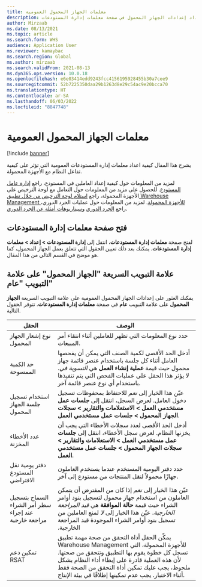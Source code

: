 ```yaml
---
title: معلمات الجهاز المحمول العمومية
description: يشرح هذا المقال كيفية إعداد إعدادات الجهاز المحمول في صفحة معلمات إدارة المستودعات.
author: Mirzaab
ms.date: 08/13/2021
ms.topic: article
ms.search.form: WHS
audience: Application User
ms.reviewer: kamaybac
ms.search.region: Global
ms.author: mirzaab
ms.search.validFrom: 2021-08-13
ms.dyn365.ops.version: 10.0.18
ms.openlocfilehash: e6e03414edd9243fcc4156195928455b30a7cee9
ms.sourcegitcommit: 52b7225350daa29b1263d8e29c54ac9e20bcca70
ms.translationtype: HT
ms.contentlocale: ar-SA
ms.lasthandoff: 06/03/2022
ms.locfileid: "8847748"
---
```

# <a name="global-mobile-device-parameters"></a>معلمات الجهاز المحمول العمومية

[!include [banner](../includes/banner.md)]

يشرح هذا المقال كيفية اعداد معلمات إدارة المستودعات العمومية التي تؤثر على كيفية تفاعل النظام مع الأجهزة المحمولة.

لمزيد من المعلومات حول كيفية إعداد العاملين في المستودع، راجع [إدارة عامل المستودع](manage-warehouse-workers.md). للحصول على مزيد من المعلومات حول التعامل مع لوحة الترخيص على الأجهزة المحمولة، راجع [استلام لوحة الترخيص من خلال تطبيق Warehouse Management للأجهزة المحمولة](warehousing-mobile-device-app-license-plate-receiving.md). لمزيد من المعلومات حول عمليات الجرد الدوري، راجع [الجرد الدوري](cycle-counting.md) و[سيناريوهات أمثلة عن الجرد الدوري](cycle-counting-scenarios.md).

## <a name="open-the-warehouse-management-parameters-page"></a>فتح صفحة معلمات إدارة المستودعات

لفتح صفحة **معلمات إدارة المستودعات**، انتقل إلى **إدارة المستودعات \> إعداد \> معلمات إدارة المستودعات**. يمكنك بعد ذلك تعيين الحقول التي تتعلق بعمل الجهاز المحمول، كما هو موضح في القسم التالي من هذا المقال.

## <a name="mobile-device-fasttab-on-the-general-tab"></a>علامة التبويب السريعة "الجهاز المحمول" على علامة التبويب "عام"

يمكنك العثور على إعدادات الجهاز المحمول العمومية على علامة التبويب السريعة **الجهاز المحمول** على علامة التبويب **عام** في صفحة **معلمات إدارة المستودعات**. تتوفر الحقول التالية.

| الحقل | الوصف |
|---|---|
| نوع إشعار الجهاز المحمول | حدد نوع المعلومات التي تظهر للعاملين أثناء انتقاء أمر المبيعات. |
| حد الكمية الممسوحة | أدخل الحد الأقصى لكمية الصنف التي يمكن أن يفحصها العامل أثناء كل جلسة باستخدام عنصر قائمة جهاز محمول حيث قيمة **عملية إنشاء العمل** هي *التسوية في*. لا يؤثر هذا الحقل على عمليات الفحص التي يتم تنفيذها باستخدام أي نوع عنصر قائمة آخر. |
| استخدام تسجيل جلسة الجهاز المحمول | عيّن هذا الخيار إلى *نعم* للاحتفاظ بمحفوظات تسجيل دخول العامل. لعرض السجل، انتقل إلى **جلسات عمل مستخدمي العمل \> الاستعلامات والتقارير \> سجلات الجهاز المحمول \> جلسات عمل مستخدمي العمل**. |
| عدد الأخطاء المخزنة | أدخل الحد الأقصى لعدد سجلات الأخطاء التي يجب أن يخزنها النظام. لعرض سجل الأخطاء، انتقل إلى **جلسات عمل مستخدمي العمل \> الاستعلامات والتقارير \> سجلات الجهاز المحمول \> جلسات عمل مستخدمي العمل**. |
| دفتر يومية نقل المستودع الافتراضي | حدد دفتر اليومية المستخدم عندما يستخدم العاملون جهازًا محمولاً لنقل المنتجات من مستودع إلى آخر. |
| السماح بتسجيل سطر أمر الشراء عند إجراء مراجعة خارجية | عيّن هذا الخيار إلى *نعم* إذا كان من المفترض أن يتمكن العاملون من استخدام جهاز محمول لتسجيل بنود أوامر الشراء حيث قيمة **حالة الموافقة** هي *قيد المراجعة الخارجية‬‏‫*. عيّن هذا الخيار إلى *لا* لمنع العاملين من تسجيل بنود أوامر الشراء الموجودة قيد المراجعة الخارجية. |
| تمكين دعم RSAT | يمكّن الحقل أداة التحقق من صحة مهمة تطبيق Warehouse Management للأجهزة المحمولة، التي تسجل كل خطوة يقوم بها التطبيق وتتحقق من صحتها. لأن هذه العملية قادرة على إبطاء أداء النظام بشكل ملحوظ، يجب عليك تمكين أداة التحقق من الصحة فقط أثناء الاختبار. يجب عدم تمكينها إطلاقًا في بيئة الإنتاج. |

